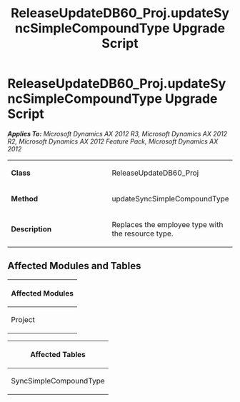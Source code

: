 ﻿---
title: ReleaseUpdateDB60_Proj.updateSyncSimpleCompoundType Upgrade Script
TOCTitle: ReleaseUpdateDB60_Proj.updateSyncSimpleCompoundType Upgrade Script
ms:assetid: c6864486-c720-f221-4981-2994b37bf1b1
ms:mtpsurl: https://msdn.microsoft.com/en-us/library/JJ719543(v=AX.60)
ms:contentKeyID: 49711111
ms.date: 05/18/2015
mtps_version: v=AX.60
---

# ReleaseUpdateDB60\_Proj.updateSyncSimpleCompoundType Upgrade Script 


_**Applies To:** Microsoft Dynamics AX 2012 R3, Microsoft Dynamics AX 2012 R2, Microsoft Dynamics AX 2012 Feature Pack, Microsoft Dynamics AX 2012_

<table>
<colgroup>
<col style="width: 50%" />
<col style="width: 50%" />
</colgroup>
<tbody>
<tr class="odd">
<td><p><strong>Class</strong></p></td>
<td><p>ReleaseUpdateDB60_Proj</p></td>
</tr>
<tr class="even">
<td><p><strong>Method</strong></p></td>
<td><p>updateSyncSimpleCompoundType</p></td>
</tr>
<tr class="odd">
<td><p><strong>Description</strong></p></td>
<td><p>Replaces the employee type with the resource type.</p></td>
</tr>
</tbody>
</table>


## Affected Modules and Tables

<table>
<colgroup>
<col style="width: 100%" />
</colgroup>
<thead>
<tr class="header">
<th><p>Affected Modules</p></th>
</tr>
</thead>
<tbody>
<tr class="odd">
<td><p>Project</p></td>
</tr>
</tbody>
</table>


<table>
<colgroup>
<col style="width: 100%" />
</colgroup>
<thead>
<tr class="header">
<th><p>Affected Tables</p></th>
</tr>
</thead>
<tbody>
<tr class="odd">
<td><p>SyncSimpleCompoundType</p></td>
</tr>
</tbody>
</table>

  


